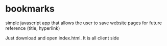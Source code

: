 # bookmarks
simple javascript app that allows the user to save website pages for future reference (title, hyperlink)


Just download and open index.html. It is all client side
